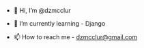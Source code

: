 - 👋 Hi, I’m @dzmcclur
<!---
- 👀 I’m interested in ...
--->
- 🌱 I’m currently learning - Django
<!---
- 💞️ I’m looking to collaborate on ...
--->
- 📫 How to reach me - dzmcclur@gmail.com

<!---
dzmcclur/dzmcclur is a ✨ special ✨ repository because its `README.md` (this file) appears on your GitHub profile.
You can click the Preview link to take a look at your changes.
--->
